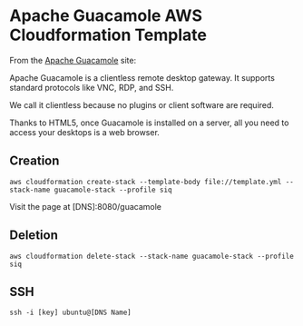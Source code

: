 # Apache Guacamole AWS Cloudformation Template

From the [Apache Guacamole](https://guacamole.incubator.apache.org/) site:

Apache Guacamole is a clientless remote desktop gateway. It supports standard protocols like VNC, RDP, and SSH.

We call it clientless because no plugins or client software are required.

Thanks to HTML5, once Guacamole is installed on a server, all you need to access your desktops is a web browser.

## Creation

`aws cloudformation create-stack --template-body file://template.yml --stack-name guacamole-stack --profile siq`

Visit the page at [DNS]:8080/guacamole

## Deletion

`aws cloudformation delete-stack --stack-name guacamole-stack --profile siq`

## SSH

`ssh -i [key] ubuntu@[DNS Name]`
